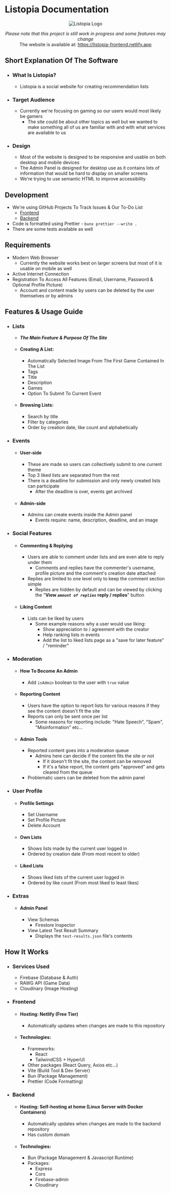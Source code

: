# Listopia Documentation

<center>
    <img src="./public/Listopia_Icon_v2_big.png" alt="Listopia Logo">
    <p>
        <i>Please note that this project is still work in progress and some features may change</i>
        <br>
        The website is available at: <a href="https://listopia-frontend.netlify.app">https://listopia-frontend.netlify.app</a>
    </p>
</center>

## Short Explanation Of The Software

- ### What Is Listopia?
    - Listopia is a social website for creating recommendation lists

- ### Target Audience
    - Currently we're focusing on gaming so our users would most likely be gamers
        - The site could be about other topics as well but we wanted to make something all of us are familiar with and with what services are available to us
    
- ### Design
    - Most of the website is designed to be responsive and usable on both desktop and mobile devices
    - The Admin Panel is designed for desktop use as it contains lots of information that would be hard to display on smaller screens
    - We're trying to use semantic HTML to improve accessibility

## Development
- We're using GitHub Projects To Track Issues & Our To-Do List
    - [Frontend](https://github.com/orgs/ListopiaTeam/projects/2)
    - [Backend](https://github.com/orgs/ListopiaTeam/projects/3)
- Code is formatted using Prettier - ```bunx prettier --write .```
- There are some tests available as well

## Requirements
- Modern Web Browser
    - Currently the website works best on larger screens but most of it is usable on mobile as well
- Active Internet Connection
- Registration To Access All Features (Email, Username, Password & Optional Profile Picture)
    - Account and content made by users can be deleted by the user themselves or by admins

## Features & Usage Guide

- ### Lists
    - ***The Main Feature & Purpose Of The Site***
    
    - #### Creating A List:
        - Automatically Selected Image From The First Game Contained In The List
        - Tags
        - Title
        - Description
        - Games
        - Option To Submit To Current Event
    
    - #### Browsing Lists:
        - Search by title
        - Filter by categories
        - Order by creation date, like count and alphabetically

- ### Events

    - #### User-side
        - These are made so users can collectively submit to one current theme
        - Top 3 liked lists are separated from the rest
        - There is a deadline for submission and only newly created lists can participate
            - After the deadline is over, events get archived
    - #### Admin-side
        - Admins can create events inside the Admin panel
            - Events require: name, description, deadline, and an image

- ### Social Features

    - #### Commenting & Replying
        - Users are able to comment under lists and are even able to reply under them
            - Comments and replies have the commenter's username, profile picture and the comment's creation date attached
        - Replies are limited to one level only to keep the comment section simple
            - Replies are hidden by default and can be viewed by clicking the "**View *```amount of replies```* reply / replies**" button

    - #### Liking Content
        - Lists can be liked by users
            - Some example reasons why a user would use liking:
                - Show appreciation to / agreement with the creator
                - Help ranking lists in events
                - Add the list to liked lists page as a "save for later feature" / "reminder"

- ### Moderation

    - #### How To Become An Admin
        - Add ```isAdmin``` boolean to the user with ```true``` value

    - #### Reporting Content
        - Users have the option to report lists for various reasons if they see the content doesn't fit the site
        - Reports can only be sent once per list
            - Some reasons for reporting include: "Hate Speech", "Spam", "Misinformation" etc...

    - #### Admin Tools
        - Reported content goes into a moderation queue
            - Admins here can decide if the content fits the site or not
                - If it doesn't fit the site, the content can be removed
                - If it's a false report, the content gets "approved" and gets cleared from the queue
        - Problematic users can be deleted from the admin panel

- ### User Profile

    - #### Profile Settings
        - Set Username
        - Set Profile Picture
        - Delete Account

    - #### Own Lists
        - Shows lists made by the current user logged in
        - Ordered by creation date (From most recent to older)

    - #### Liked Lists
        - Shows liked lists of the current user logged in
        - Ordered by like count (From most liked to least likes)

- ### Extras

    - #### Admin Panel
        - View Schemas
            - Firestore Inspector
        - View Latest Test Result Summary
            - Displays the ```test-results.json``` file's contents

## How It Works

- ### Services Used
    - Firebase (Database & Auth)
    - RAWG API (Game Data)
    - Cloudinary (Image Hosting)

- ### Frontend

    - #### Hosting: Netlify (Free Tier)
        - Automatically updates when changes are made to this repository

    - #### Technologies:
        - Frameworks:
            - React
            - TailwindCSS + HyperUI
        - Other packages (React Query, Axios etc...)
        - Vite (Build Tool & Dev Server)
        - Bun (Package Management)
        - Prettier (Code Formatting)

- ### Backend

    - #### Hosting: Self-hosting at home (Linux Server with Docker Containers)
        - Automatically updates when changes are made to the backend repository
        - Has custom domain
    
    - #### Technologies:
        - Bun (Package Management & Javascript Runtime)
        - Packages:
            - Express
            - Cors
            - Firebase-admin
            - Cloudinary